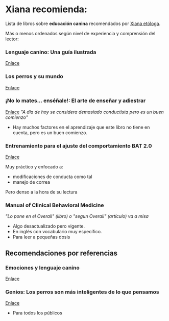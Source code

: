 
# Xiana recomienda: 

Lista de libros sobre __educación canina__ recomendados por [Xiana etóloga](https://etoloxia.vet).

Más o menos ordenados según nivel de experiencia y comprensión del lector: 

### Lenguaje canino: Una guía ilustrada

[Enlace](https://amzn.eu/d/9vSDkEI)


### Los perros y su mundo

[Enlace](https://amzn.eu/d/c6mWrlC)


### ¡No lo mates... enséñale!: El arte de enseñar y adiestrar
[Enlace](https://amzn.eu/d/9e6FSu8)
_"A día de hoy se considera demasiado conductista pero es un buen comienzo"_

* Hay muchos factores en el aprendizaje que este libro no tiene en cuenta, pero es un buen comienzo.

### Entrenamiento para el ajuste del comportamiento BAT 2.0

[Enlace](https://www.iberlibro.com/9781539838401/Entrenamiento-Ajuste-Comportamiento-BAT-2.0-1539838404/plp)

Muy práctico y enfocado a:

* modificaciones de conducta como tal
* manejo de correa

Pero denso a la hora de su lectura


### Manual of Clinical Behavioral Medicine

_"Lo pone en el Overall" (libro) o "segun Overall" (artículo) va a misa_

* Algo desactualizado pero vigente.
* En inglés con vocabulario muy específico.
* Para leer a pequeñas dosis



Recomendaciones por referencias
------------


### Emociones y lenguaje canino

[Enlace](https://www.casadellibro.com/libro-emociones-y-lenguaje-canino/9788412418538/14310542)

### Genios: Los perros son más inteligentes de lo que pensamos

[Enlace](https://www.casadellibro.com/libro-genios-los-perros-son-mas-inteligentes-de-lo-que-pensamos/9788494185212/2263741)

* Para todos los públicos


